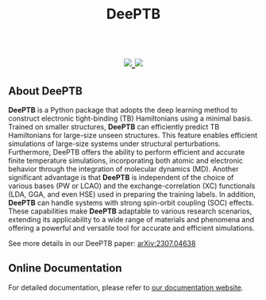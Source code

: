 <h1 align="center"> 
    <br>
    DeePTB
    <br>
    <br>
    <p align="center">
        <a href="https://github.com/deepmodeling/DeePTB/actions/workflows/image.yml">
            <img src="https://github.com/deepmodeling/DeePTB/actions/workflows/image.yml/badge.svg">
        </a>
        <a href="https://github.com/deepmodeling/DeePTB/actions/workflows/unit_test.yml">
            <img src="https://github.com/deepmodeling/DeePTB/actions/workflows/unit_test.yml/badge.svg">
        </a>
    </p>
</h1>


## About DeePTB

**DeePTB** is a Python package that adopts the deep learning method to construct electronic tight-binding (TB) Hamiltonians using a minimal basis.
Trained on smaller structures, **DeePTB** can efficiently predict TB Hamiltonians for large-size unseen structures. This feature enables efficient simulations of large-size systems under structural perturbations. Furthermore, DeePTB offers the ability to perform efficient and accurate finite temperature simulations, incorporating both atomic and electronic behavior through the integration of molecular dynamics (MD). Another significant advantage is that  **DeePTB** is independent of the choice of various bases (PW or LCAO) and the exchange-correlation (XC) functionals (LDA, GGA, and even HSE) used in preparing the training labels. In addition, **DeePTB** can handle systems with strong spin-orbit coupling (SOC) effects.
These capabilities make **DeePTB** adaptable to various research scenarios, extending its applicability to a wide range of materials and phenomena and offering a powerful and versatile tool for accurate and efficient simulations.


See more details in our DeePTB paper: [arXiv:2307.04638](http://arxiv.org/abs/2307.04638)

<!--
## Key Features:
- Slater-Koster parameterization with customizable radial dependence.
- Orthogonal basis with the customizable number of basis and bond neighbors.
- Incorporation of local environmental corrections by neural networks.
- Gradient-based fitting algorithm based on autograd implementation.
- Flexibility on bases and XC functionals used in preparing the training labels.
- Ability to handle systems with  SOC effects.
- Finite temperature simulations through integration with MD.
-->
 
## Online Documentation
For detailed documentation, please refer to [our documentation website](https://deeptb.readthedocs.io/en/latest/).
